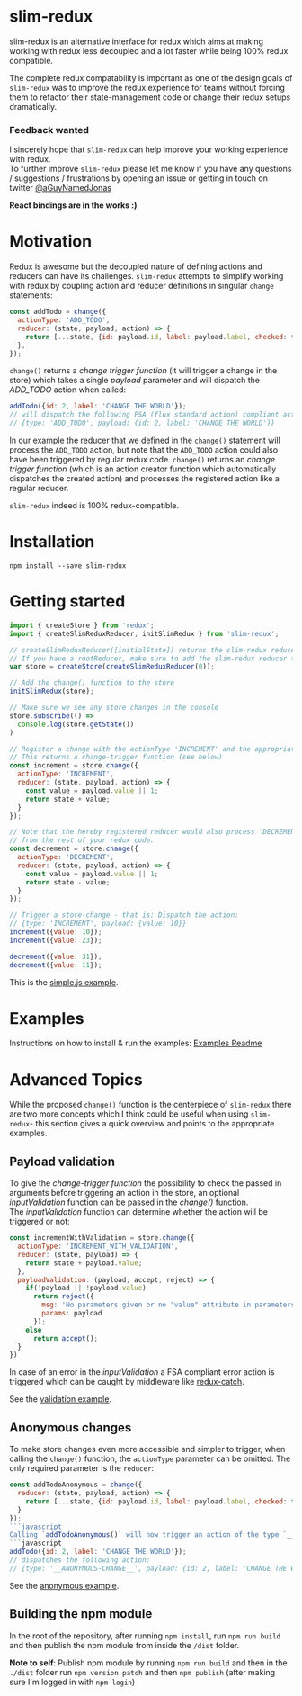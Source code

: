 slim-redux
==========

slim-redux is an alternative interface for redux which aims at making working with redux less decoupled and a lot faster while being 100% redux compatible.  

The complete redux compatability is important as one of the design goals of `slim-redux` was to improve the redux experience for teams without forcing them to refactor their state-management code or change their redux setups dramatically.

### Feedback wanted
I sincerely hope that `slim-redux` can help improve your working experience with redux.  
To further improve `slim-redux` please let me know if you have any questions / suggestions / frustrations by opening an issue or getting in touch on twitter [@aGuyNamedJonas](https://twitter.com/aguynamedjonas)

**React bindings are in the works :)**

# Motivation
Redux is awesome but the decoupled nature of defining actions and reducers can have its challenges.
`slim-redux` attempts to simplify working with redux by coupling action and reducer definitions in singular `change` statements:

```javascript
const addTodo = change({
  actionType: 'ADD_TODO',
  reducer: (state, payload, action) => {
    return [...state, {id: payload.id, label: payload.label, checked: false}];
  },
});
```

`change()` returns a *change trigger function* (it will trigger a change in the store) which takes a single *payload* parameter and will dispatch the *ADD_TODO* action when called:
```javascript
addTodo({id: 2, label: 'CHANGE THE WORLD'});
// will dispatch the following FSA (flux standard action) compliant action to the reducer:
// {type: 'ADD_TODO', payload: {id: 2, label: 'CHANGE THE WORLD'}}
```  

In our example the reducer that we defined in the `change()` statement will process the `ADD_TODO` action, but note that the `ADD_TODO` action could also have been triggered by regular redux code.
`change()` returns an *change trigger function* (which is an action creator function which automatically dispatches the created action) and processes the registered action like a regular reducer.

`slim-redux` indeed is 100% redux-compatible.

# Installation
`npm install --save slim-redux`

# Getting started
```javascript
import { createStore } from 'redux';
import { createSlimReduxReducer, initSlimRedux } from 'slim-redux';

// createSlimReduxReducer([initialState]) returns the slim-redux reducer.
// If you have a rootReducer, make sure to add the slim-redux reducer there!
var store = createStore(createSlimReduxReducer(0));

// Add the change() function to the store
initSlimRedux(store);

// Make sure we see any store changes in the console
store.subscribe(() =>
  console.log(store.getState())
)

// Register a change with the actionType 'INCREMENT' and the appropriate reducer.
// This returns a change-trigger function (see below)
const increment = store.change({
  actionType: 'INCREMENT',
  reducer: (state, payload, action) => {
    const value = payload.value || 1;
    return state + value;
  }
});

// Note that the hereby registered reducer would also process 'DECREMENT' actions
// from the rest of your redux code.
const decrement = store.change({
  actionType: 'DECREMENT',
  reducer: (state, payload, action) => {
    const value = payload.value || 1;
    return state - value;
  }
});

// Trigger a store-change - that is: Dispatch the action:
// {type: 'INCREMENT', payload: {value: 10}}
increment({value: 10});
increment({value: 23});

decrement({value: 31});
decrement({value: 11});
```

This is the [simple.js example](./examples/simple.js).

# Examples
Instructions on how to install & run the examples: [Examples Readme](./examples/README.md)

# Advanced Topics
While the proposed `change()` function is the centerpiece of `slim-redux` there are two more concepts which I think could be useful when using `slim-redux`- this section gives a quick overview and points to the appropriate examples.

## Payload validation
To give the *change-trigger function* the possibility to check the passed in arguments before triggering an action in the store, an optional *inputValidation* function can be passed in the *change()* function.  
The *inputValidation* function can determine whether the action will be triggered or not:

```javascript
const incrementWithValidation = store.change({
  actionType: 'INCREMENT_WITH_VALIDATION',
  reducer: (state, payload) => {
    return state + payload.value;
  },
  payloadValidation: (payload, accept, reject) => {
    if(!payload || !payload.value)
      return reject({
        msg: 'No parameters given or no "value" attribute in parameters provided!',
        params: payload
      });
    else
      return accept();
  }
})
```

In case of an error in the *inputValidation* a FSA compliant error action is triggered which can be caught by middleware like [redux-catch](https://github.com/PlatziDev/redux-catch).

See the [validation example](./examples/validation.js).

## Anonymous changes
To make store changes even more accessible and simpler to trigger, when calling the `change()` function, the `actionType` parameter can be omitted. The only required parameter is the `reducer`:  
```javascript
const addTodoAnonymous = change({
  reducer: (state, payload, action) => {
    return [...state, {id: payload.id, label: payload.label, checked: false}];
  }
});
```javascript
Calling `addTodoAnonymous()` will now trigger an action of the type `__ANONYMOUS-CHANGE__`:
```javascript
addTodo({id: 2, label: 'CHANGE THE WORLD'});
// dispatches the following action:
// {type: '__ANONYMOUS-CHANGE__', payload: {id: 2, label: 'CHANGE THE WORLD'}}
```  

See the [anonymous example](./examples/anonymous.js).

## Building the npm module
In the root of the repository, after running `npm install`, run `npm run build` and then publish the npm module from inside the `/dist` folder.  

**Note to self**: Publish npm module by running `npm run build` and then in the `./dist` folder run `npm version patch` and then `npm publish` (after making sure I'm logged in with `npm login`)

